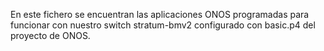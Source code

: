 En este fichero se encuentran las aplicaciones ONOS programadas para funcionar con nuestro switch stratum-bmv2 configurado con basic.p4 del proyecto de ONOS.
